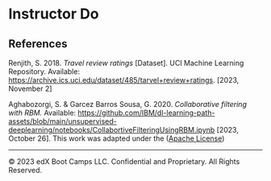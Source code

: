 # Instructor Do

## References

Renjith, S. 2018. *Travel review ratings* [Dataset]. UCI Machine Learning Repository. Available: https://archive.ics.uci.edu/dataset/485/tarvel+review+ratings. [2023, November 2]

Aghabozorgi, S. & Garcez Barros Sousa, G. 2020. *Collaborative filtering with RBM.* Available: https://github.com/IBM/dl-learning-path-assets/blob/main/unsupervised-deeplearning/notebooks/CollabortiveFilteringUsingRBM.ipynb [2023, October 26]. This work was adapted under the ([Apache License](LICENSE.txt))

---

© 2023 edX Boot Camps LLC. Confidential and Proprietary. All Rights Reserved.
